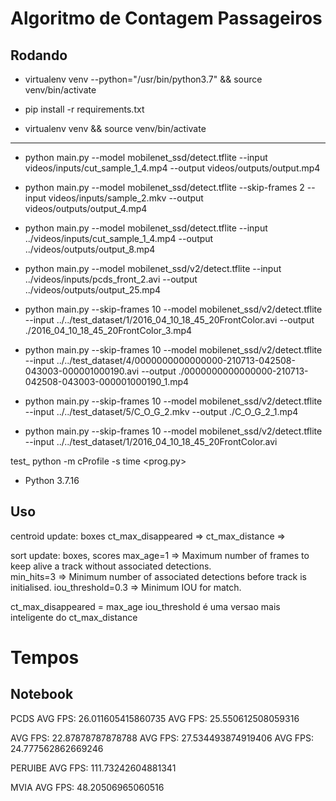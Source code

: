 # Algoritmo de Contagem Passageiros

## Rodando

- virtualenv venv --python="/usr/bin/python3.7" && source venv/bin/activate

- pip install -r requirements.txt

- virtualenv venv && source venv/bin/activate 

-----------------

- python main.py --model mobilenet_ssd/detect.tflite --input videos/inputs/cut_sample_1_4.mp4 --output videos/outputs/output.mp4

- python main.py --model mobilenet_ssd/detect.tflite --skip-frames 2 --input videos/inputs/sample_2.mkv --output videos/outputs/output_4.mp4

- python main.py --model mobilenet_ssd/detect.tflite --input ../videos/inputs/cut_sample_1_4.mp4 --output ../videos/outputs/output_8.mp4

- python main.py --model mobilenet_ssd/v2/detect.tflite --input ../videos/inputs/pcds_front_2.avi --output ../videos/outputs/output_25.mp4

- python main.py --skip-frames 10 --model mobilenet_ssd/v2/detect.tflite --input ../../test_dataset/1/2016_04_10_18_45_20FrontColor.avi --output ./2016_04_10_18_45_20FrontColor_3.mp4

- python main.py --skip-frames 10 --model mobilenet_ssd/v2/detect.tflite --input ../../test_dataset/4/0000000000000000-210713-042508-043003-000001000190.avi --output ./0000000000000000-210713-042508-043003-000001000190_1.mp4

- python main.py --skip-frames 10 --model mobilenet_ssd/v2/detect.tflite --input ../../test_dataset/5/C_O_G_2.mkv --output ./C_O_G_2_1.mp4

- python main.py --skip-frames 10 --model mobilenet_ssd/v2/detect.tflite --input ../../test_dataset/1/2016_04_10_18_45_20FrontColor.avi

test_ python -m cProfile -s time <prog.py>

- Python 3.7.16 

## Uso

centroid
	update: boxes
	ct_max_disappeared =>
	ct_max_distance    =>

sort
	update: boxes, scores
	max_age=1  	  => Maximum number of frames to keep alive a track without associated detections.	
	min_hits=3	  => Minimum number of associated detections before track is initialised.
	iou_threshold=0.3 => Minimum IOU for match.

ct_max_disappeared = max_age
iou_threshold é uma versao mais inteligente do ct_max_distance

# Tempos

## Notebook 

PCDS
AVG FPS: 26.011605415860735
AVG FPS: 25.550612508059316

AVG FPS: 22.87878787878788
AVG FPS: 27.534493874919406
AVG FPS: 24.777562862669246

PERUIBE
AVG FPS: 111.73242604881341

MVIA
AVG FPS: 48.20506965060516